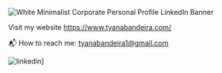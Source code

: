 ![White Minimalist Corporate Personal Profile LinkedIn Banner](https://user-images.githubusercontent.com/113194307/195203777-9f59b01f-5317-41c9-81ab-5235ae76a046.png)

Visit my website https://www.tyanabandeira.com/

📬 How to reach me: tyanabandeira1@gmail.com


![linkedin](https://img.shields.io/badge/Linkedin-0e76a8?style=for-the-badge&logo=Linkedin&logoColor=white)]

